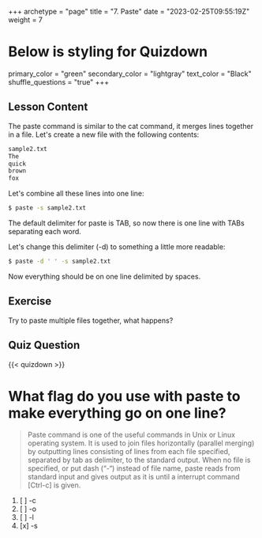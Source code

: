 +++
archetype = "page"
title = "7. Paste"
date = "2023-02-25T09:55:19Z"
weight = 7
# Below is styling for Quizdown
primary_color = "green"
secondary_color = "lightgray"
text_color = "Black"
shuffle_questions = "true"
+++


## Lesson Content

The paste command is similar to the cat command, it merges lines together in a file. Let's create a new file with the following contents: 

```bash
sample2.txt
The
quick
brown
fox
```

Let's combine all these lines into one line: 

```bash
$ paste -s sample2.txt
```

The default delimiter for paste is TAB, so now there is one line with TABs separating each word.

Let's change this delimiter (-d) to something a little more readable: 

```bash
$ paste -d ' ' -s sample2.txt
```

Now everything should be on one line delimited by spaces.

## Exercise

Try to paste multiple files together, what happens?

## Quiz Question

{{< quizdown >}}

# What flag do you use with paste to make everything go on one line? 

> Paste command is one of the useful commands in Unix or Linux operating system. It is used to join files horizontally (parallel merging) by outputting lines consisting of lines from each file specified, separated by tab as delimiter, to the standard output. When no file is specified, or put dash (“-“) instead of file name, paste reads from standard input and gives output as it is until a interrupt command [Ctrl-c] is given. 

1. [ ] -c
2. [ ] -o
3. [ ] -l
4. [x] -s